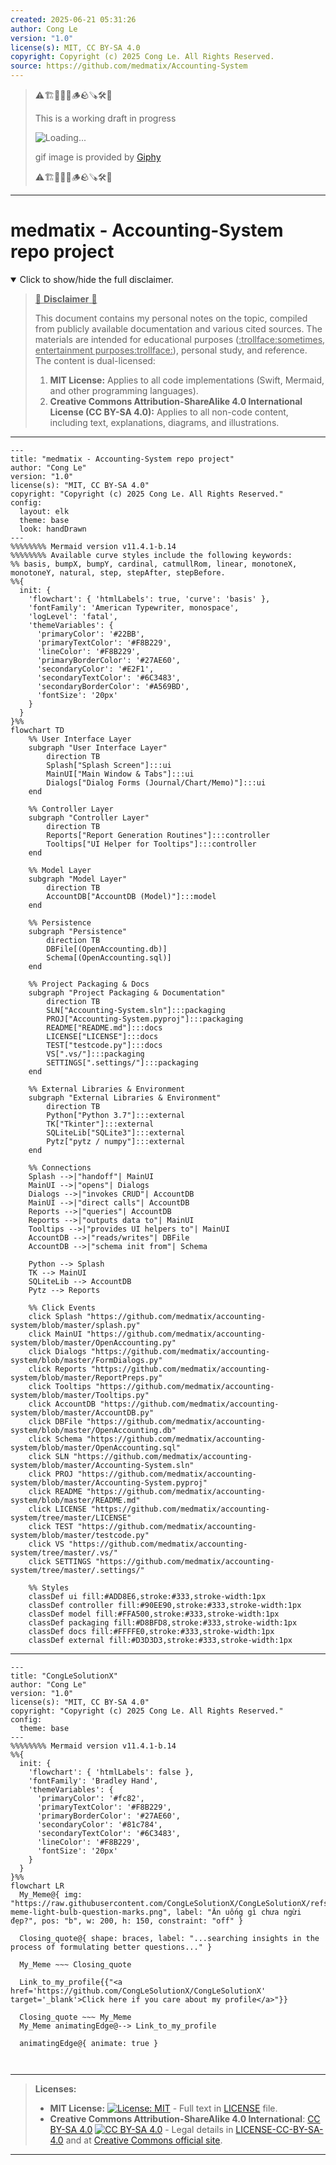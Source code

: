 ```yaml
---
created: 2025-06-21 05:31:26
author: Cong Le
version: "1.0"
license(s): MIT, CC BY-SA 4.0
copyright: Copyright (c) 2025 Cong Le. All Rights Reserved.
source: https://github.com/medmatix/Accounting-System
---
```



> ⚠️🏗️🚧🦺🧱🪵🪨🪚🛠️👷
> 
> This is a working draft in progress
> 
> ![Loading...](https://media2.giphy.com/media/v1.Y2lkPTc5MGI3NjExMXVjejV3dnVjc2o5MXd3eXBvcDR1cHlzbHQ1Z2R6YjY0ZHpmdjJ6OCZlcD12MV9pbnRlcm5hbF9naWZfYnlfaWQmY3Q9Zw/hL9q5k9dk9l0wGd4e0/giphy.gif)
>
> gif image is provided by [Giphy](https://giphy.com)
> 
> ⚠️🏗️🚧🦺🧱🪵🪨🪚🛠️👷


----




# medmatix - Accounting-System repo project
<details open>
<summary>Click to show/hide the full disclaimer.</summary>
   
> <ins>📢 **Disclaimer** 🚨</ins>
>
> This document contains my personal notes on the topic,
> compiled from publicly available documentation and various cited sources.
> The materials are intended for educational purposes (<ins>:trollface:sometimes, entertainment purposes:trollface:</ins>), personal study, and reference.
> The content is dual-licensed:
> 1. **MIT License:** Applies to all code implementations (Swift, Mermaid, and other programming languages).
> 2. **Creative Commons Attribution-ShareAlike 4.0 International License (CC BY-SA 4.0):** Applies to all non-code content, including text, explanations, diagrams, and illustrations.

</details>


---

```mermaid
---
title: "medmatix - Accounting-System repo project"
author: "Cong Le"
version: "1.0"
license(s): "MIT, CC BY-SA 4.0"
copyright: "Copyright (c) 2025 Cong Le. All Rights Reserved."
config:
  layout: elk
  theme: base
  look: handDrawn
---
%%%%%%%% Mermaid version v11.4.1-b.14
%%%%%%%% Available curve styles include the following keywords:
%% basis, bumpX, bumpY, cardinal, catmullRom, linear, monotoneX, monotoneY, natural, step, stepAfter, stepBefore.
%%{
  init: {
    'flowchart': { 'htmlLabels': true, 'curve': 'basis' },
    'fontFamily': 'American Typewriter, monospace',
    'logLevel': 'fatal',
    'themeVariables': {
      'primaryColor': '#22BB',
      'primaryTextColor': '#F8B229',
      'lineColor': '#F8B229',
      'primaryBorderColor': '#27AE60',
      'secondaryColor': '#E2F1',
      'secondaryTextColor': '#6C3483',
      'secondaryBorderColor': '#A569BD',
      'fontSize': '20px'
    }
  }
}%%
flowchart TD
    %% User Interface Layer
    subgraph "User Interface Layer"
        direction TB
        Splash["Splash Screen"]:::ui
        MainUI["Main Window & Tabs"]:::ui
        Dialogs["Dialog Forms (Journal/Chart/Memo)"]:::ui
    end

    %% Controller Layer
    subgraph "Controller Layer"
        direction TB
        Reports["Report Generation Routines"]:::controller
        Tooltips["UI Helper for Tooltips"]:::controller
    end

    %% Model Layer
    subgraph "Model Layer"
        direction TB
        AccountDB["AccountDB (Model)"]:::model
    end

    %% Persistence
    subgraph "Persistence"
        direction TB
        DBFile[(OpenAccounting.db)]
        Schema[(OpenAccounting.sql)]
    end

    %% Project Packaging & Docs
    subgraph "Project Packaging & Documentation"
        direction TB
        SLN["Accounting-System.sln"]:::packaging
        PROJ["Accounting-System.pyproj"]:::packaging
        README["README.md"]:::docs
        LICENSE["LICENSE"]:::docs
        TEST["testcode.py"]:::docs
        VS[".vs/"]:::packaging
        SETTINGS[".settings/"]:::packaging
    end

    %% External Libraries & Environment
    subgraph "External Libraries & Environment"
        direction TB
        Python["Python 3.7"]:::external
        TK["Tkinter"]:::external
        SQLiteLib["SQLite3"]:::external
        Pytz["pytz / numpy"]:::external
    end

    %% Connections
    Splash -->|"handoff"| MainUI
    MainUI -->|"opens"| Dialogs
    Dialogs -->|"invokes CRUD"| AccountDB
    MainUI -->|"direct calls"| AccountDB
    Reports -->|"queries"| AccountDB
    Reports -->|"outputs data to"| MainUI
    Tooltips -->|"provides UI helpers to"| MainUI
    AccountDB -->|"reads/writes"| DBFile
    AccountDB -->|"schema init from"| Schema

    Python --> Splash
    TK --> MainUI
    SQLiteLib --> AccountDB
    Pytz --> Reports

    %% Click Events
    click Splash "https://github.com/medmatix/accounting-system/blob/master/splash.py"
    click MainUI "https://github.com/medmatix/accounting-system/blob/master/OpenAccounting.py"
    click Dialogs "https://github.com/medmatix/accounting-system/blob/master/FormDialogs.py"
    click Reports "https://github.com/medmatix/accounting-system/blob/master/ReportPreps.py"
    click Tooltips "https://github.com/medmatix/accounting-system/blob/master/Tooltips.py"
    click AccountDB "https://github.com/medmatix/accounting-system/blob/master/AccountDB.py"
    click DBFile "https://github.com/medmatix/accounting-system/blob/master/OpenAccounting.db"
    click Schema "https://github.com/medmatix/accounting-system/blob/master/OpenAccounting.sql"
    click SLN "https://github.com/medmatix/accounting-system/blob/master/Accounting-System.sln"
    click PROJ "https://github.com/medmatix/accounting-system/blob/master/Accounting-System.pyproj"
    click README "https://github.com/medmatix/accounting-system/blob/master/README.md"
    click LICENSE "https://github.com/medmatix/accounting-system/tree/master/LICENSE"
    click TEST "https://github.com/medmatix/accounting-system/blob/master/testcode.py"
    click VS "https://github.com/medmatix/accounting-system/tree/master/.vs/"
    click SETTINGS "https://github.com/medmatix/accounting-system/tree/master/.settings/"

    %% Styles
    classDef ui fill:#ADD8E6,stroke:#333,stroke-width:1px
    classDef controller fill:#90EE90,stroke:#333,stroke-width:1px
    classDef model fill:#FFA500,stroke:#333,stroke-width:1px
    classDef packaging fill:#D8BFD8,stroke:#333,stroke-width:1px
    classDef docs fill:#FFFFE0,stroke:#333,stroke-width:1px
    classDef external fill:#D3D3D3,stroke:#333,stroke-width:1px

```

----


<!-- 
```mermaid
%% Current Mermaid version
info
```  -->


```mermaid
---
title: "CongLeSolutionX"
author: "Cong Le"
version: "1.0"
license(s): "MIT, CC BY-SA 4.0"
copyright: "Copyright (c) 2025 Cong Le. All Rights Reserved."
config:
  theme: base
---
%%%%%%%% Mermaid version v11.4.1-b.14
%%{
  init: {
    'flowchart': { 'htmlLabels': false },
    'fontFamily': 'Bradley Hand',
    'themeVariables': {
      'primaryColor': '#fc82',
      'primaryTextColor': '#F8B229',
      'primaryBorderColor': '#27AE60',
      'secondaryColor': '#81c784',
      'secondaryTextColor': '#6C3483',
      'lineColor': '#F8B229',
      'fontSize': '20px'
    }
  }
}%%
flowchart LR
  My_Meme@{ img: "https://raw.githubusercontent.com/CongLeSolutionX/CongLeSolutionX/refs/heads/main/assets/images/My-meme-light-bulb-question-marks.png", label: "Ăn uống gì chưa ngừi đẹp?", pos: "b", w: 200, h: 150, constraint: "off" }

  Closing_quote@{ shape: braces, label: "...searching insights in the process of formulating better questions..." }
    
  My_Meme ~~~ Closing_quote
    
  Link_to_my_profile{{"<a href='https://github.com/CongLeSolutionX/CongLeSolutionX' target='_blank'>Click here if you care about my profile</a>"}}

  Closing_quote ~~~ My_Meme
  My_Meme animatingEdge@--> Link_to_my_profile
  
  animatingEdge@{ animate: true }



```

---
>**Licenses:**
>
>- **MIT License:**  [![License: MIT](https://img.shields.io/badge/License-MIT-yellow.svg)](LICENSE) - Full text in [LICENSE](LICENSE) file.
>- **Creative Commons Attribution-ShareAlike 4.0 International**: [CC BY-SA 4.0](https://creativecommons.org/licenses/by-sa/4.0/) [![CC BY-SA 4.0](https://licensebuttons.net/l/by-sa/4.0/88x31.png)](https://creativecommons.org/licenses/by-sa/4.0/) - Legal details in [LICENSE-CC-BY-SA-4.0](THE_PAST/LICENSE-CC-BY-SA-4.0) and at [Creative Commons official site](https://creativecommons.org/licenses/by-sa/4.0/).
>
---
